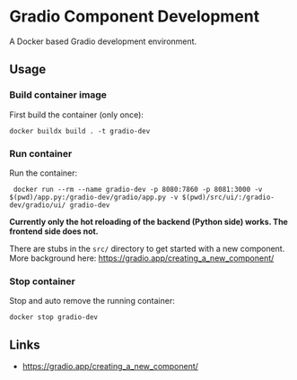 # Gradio Component Development

A Docker based Gradio development environment.

## Usage

### Build container image

First build the container (only once):
```commandline
docker buildx build . -t gradio-dev
```

### Run container

Run the container:
```commandline
 docker run --rm --name gradio-dev -p 8080:7860 -p 8081:3000 -v $(pwd)/app.py:/gradio-dev/gradio/app.py -v $(pwd)/src/ui/:/gradio-dev/gradio/ui/ gradio-dev
```

**Currently only the hot reloading of the backend (Python side) works. The frontend side does not.**

There are stubs in the `src/` directory to get started with a new component. More background here:
https://gradio.app/creating_a_new_component/

### Stop container

Stop and auto remove the running container:
```commandline
docker stop gradio-dev
```

## Links

- https://gradio.app/creating_a_new_component/